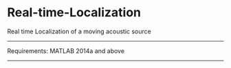 # Real-time-Localization
Real time Localization of a moving acoustic source

-------------------------------------------------------------------------------------------------------------------------------------------
Requirements: MATLAB 2014a and above

-------------------------------------------------------------------------------------------------------------------------------------------

